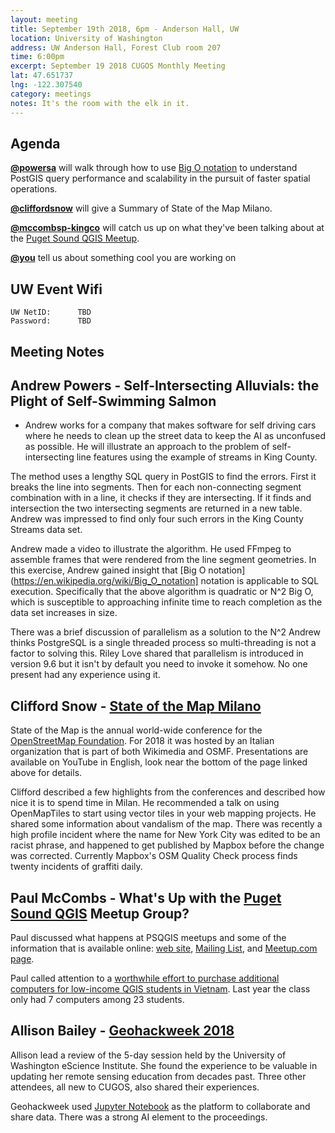 ```yaml
---
layout: meeting
title: September 19th 2018, 6pm - Anderson Hall, UW
location: University of Washington
address: UW Anderson Hall, Forest Club room 207
time: 6:00pm
excerpt: September 19 2018 CUGOS Monthly Meeting
lat: 47.651737
lng: -122.307540
category: meetings
notes: It's the room with the elk in it.
---
```



## Agenda

**[@powersa](https://github.com/powersa)** will walk through how to use [Big O notation](https://en.wikipedia.org/wiki/Big_O_notation) to understand PostGIS query performance and scalability in the pursuit of faster spatial operations. 

**[@cliffordsnow](https://github.com/cliffordsnow)** will give a Summary of State of the Map Milano.

**[@mccombsp-kingco](https://github.com/mccombsp-kingco)** will catch us up on what they've been talking about at the [Puget Sound QGIS Meetup](http://psqgis.org/).

**[@you](http://cugos.org/people/)** tell us about something cool you are working on

## UW Event Wifi

```
UW NetID:      TBD
Password:      TBD
```


## Meeting Notes

## Andrew Powers - Self-Intersecting Alluvials: the Plight of Self-Swimming Salmon
* Andrew works for a company that makes software for self driving cars where he needs to clean up the street data to keep the AI as unconfused as possible. He will illustrate an approach to the problem of self-intersecting line features using the example of streams in King County.

The method uses a lengthy SQL query in PostGIS to find the errors. First it breaks the line into segments. Then for each non-connecting segment combination with in a line, it checks if they are intersecting. If it finds and intersection the two intersecting segments are returned in a new table. Andrew was impressed to find only four such errors in the King County Streams data set.

Andrew made a video to illustrate the algorithm. He used FFmpeg to assemble frames that were rendered from the line segment geometries. In this exercise, Andrew gained insight that [Big O notation](https://en.wikipedia.org/wiki/Big_O_notation] notation is applicable to SQL execution. Specifically that the above algorithm is quadratic or N^2 Big O, which is susceptible to approaching infinite time to reach completion as the data set increases in size.

There was a brief discussion of parallelism as a solution to the N^2 Andrew thinks PostgreSQL is a single threaded process so multi-threading is not a factor to solving this.  Riley Love shared that parallelism is introduced in version 9.6 but it isn't by default you need to invoke it somehow. No one present had any experience using it.

## Clifford Snow - [State of the Map Milano](https://2018.stateofthemap.org/)
State of the Map is the annual world-wide conference for the [OpenStreetMap Foundation](https://wiki.osmfoundation.org/wiki/Main_Page). For 2018 it was hosted by an Italian organization that is part of both Wikimedia and OSMF. Presentations are available on YouTube in English, look near the bottom of the page linked above for details.

Clifford described a few highlights from the conferences and described how nice it is to spend time in Milan. He recommended a talk on using OpenMapTiles to start using vector tiles in your web mapping projects. He shared some information about vandalism of the map. There was recently a high profile incident where the name for New York City was edited to be an racist phrase, and happened to get published by Mapbox before the change was corrected. Currently Mapbox's OSM Quality Check process finds twenty incidents of graffiti daily.

## Paul McCombs - What's Up with the [Puget Sound QGIS](http://psqgis.org/) Meetup Group?
Paul discussed what happens at PSQGIS meetups and some of the information that is available online: [web site](http://psqgis.org/), [Mailing List](https://groups.google.com/forum/?hl=en#!forum/psqgis), and [Meetup.com page](https://www.meetup.com/Puget-Sound-QGIS-Users-Group).

Paul called attention to a [worthwhile effort to purchase additional computers for low-income QGIS students in Vietnam](https://www.gofundme.com/learning-gis-by-students-in-vietnam). Last year the class only had 7 computers among 23 students.

## Allison Bailey - [Geohackweek 2018](https://geohackweek.github.io/)
Allison lead a review of the 5-day session held by the University of Washington eScience Institute. She found the experience to be valuable in updating her remote sensing education from decades past. Three other attendees, all new to CUGOS, also shared their experiences.

Geohackweek used [Jupyter Notebook](http://jupyter.org/) as the platform to collaborate and share data. There was a strong AI element to the proceedings.
